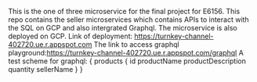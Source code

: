 This is the one of three microservice for the final project for E6156.
This repo contains the seller microservices which contains APIs to interact with the SQL on GCP and also intergrated Graphql. 
The microservice is also deployed on GCP.
Link of deployment: https://turnkey-channel-402720.ue.r.appspot.com
The link to access graphql playground:https://turnkey-channel-402720.ue.r.appspot.com/graphql
A test scheme for graphql:
{
  products {
    id
    productName
    productDescription
    quantity
    sellerName
  }
}
